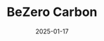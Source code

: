 ---  
layout: startup_page  
title: "BeZero Carbon"  
id: "bezerocarbon.com"  
permalink: "/bezerocarbonbezerocarbon.com01172025/"  
website: "https://www.bezerocarbon.com/"  
funding_round: "Series C"  
funding_amount: "$32M"  
investors: "GenZero, Japan Airlines, Translink Innovation Fund, EDF Pulse Ventures, Hitachi Ventures, Illuminate Financial, Intercontinental Exchange (ICE), Molten Ventures, Qima, Quantum Innovation Fund"  
about: "BeZero Carbon is a global ratings agency for the voluntary carbon market, providing independent assessments of carbon credits' efficacy in achieving CO2 avoidance or removal. The company uses a comprehensive analytical framework to evaluate carbon projects across various risk factors, assigning ratings on a seven-point scale. This helps increase transparency and reliability in the carbon market."  
markets: "Climate Tech, Sustainability, Carbon Markets, Software Development"  
hq: "London, England, United Kingdom"  
founded_year: "2020"  
linkedin: "https://www.linkedin.com/company/bezero-carbon"  
twitter: "https://twitter.com/bezerocarbon"  
instagram: ""  
facebook: ""  
crunchbase: "https://www.crunchbase.com/organization/bezero-carbon"  
pitchbook: "https://pitchbook.com/profiles/company/484082-74"  

date_display: "17-Jan-2025"  
date: "2025-01-17"

# SEO Optimization  
meta_title: "BeZero Carbon - Series C Funding ($32M)"  
meta_description: "BeZero Carbon, BeZero Carbon is a global ratings agency for the voluntary carbon market, providing independent assessments of carbon credits' efficacy in achieving C..."  
meta_keywords: "BeZero Carbon, Climate Tech, Sustainability, Carbon Markets, Software Development, Series C funding"  
canonical_url: "https://startup.projectstartups.com/bezerocarbonbezerocarbon.com01172025/"  
---